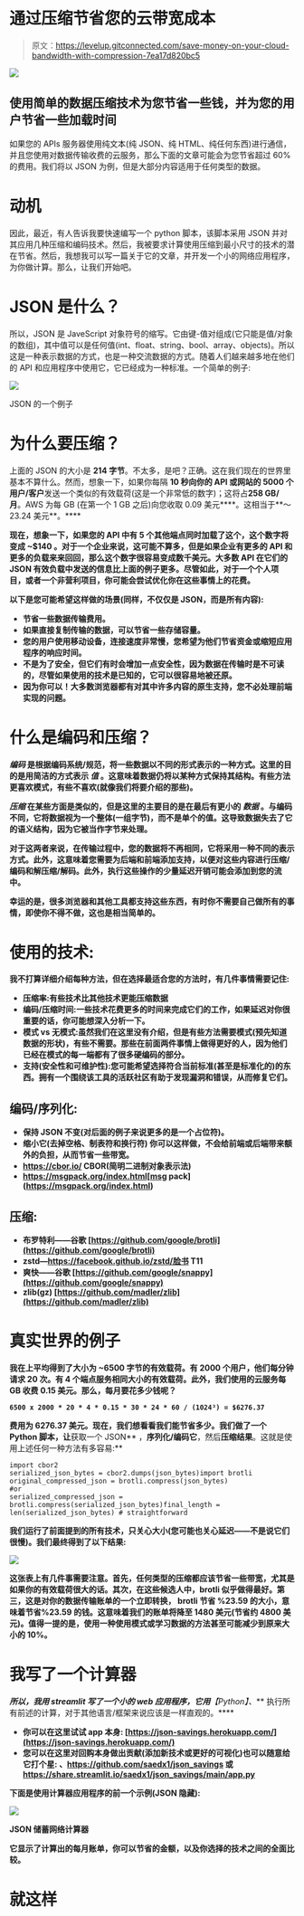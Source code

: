 # 通过压缩节省您的云带宽成本

> 原文：<https://levelup.gitconnected.com/save-money-on-your-cloud-bandwidth-with-compression-7ea17d820bc5>

![](img/87168c9db891a389c92fe1603dae3178.png)

## 使用简单的数据压缩技术为您节省一些钱，并为您的用户节省一些加载时间

如果您的 APIs 服务器使用纯文本(纯 JSON、纯 HTML、纯任何东西)进行通信，并且您使用对数据传输收费的云服务，那么下面的文章可能会为您节省超过 60%的费用。我们将以 JSON 为例，但是大部分内容适用于任何类型的数据。

# 动机

因此，最近，有人告诉我要快速编写一个 python 脚本，该脚本采用 JSON 并对其应用几种压缩和编码技术。然后，我被要求计算使用压缩到最小尺寸的技术的潜在节省。然后，我想我可以写一篇关于它的文章，并开发一个小的网络应用程序，为你做计算。那么，让我们开始吧。

# JSON 是什么？

所以，JSON 是 JaveScript 对象符号的缩写。它由键-值对组成(它只能是值/对象的数组)，其中值可以是任何值(int、float、string、bool、array、objects)。所以这是一种表示数据的方式，也是一种交流数据的方式。随着人们越来越多地在他们的 API 和应用程序中使用它，它已经成为一种标准。一个简单的例子:

![](img/66e88357b08ebb657e6025c2b9368dab.png)

JSON 的一个例子

# 为什么要压缩？

上面的 JSON 的大小是 **214 字节**。不太多，是吧？正确。这在我们现在的世界里基本不算什么。然而，想象一下，如果你每隔 **10 秒向你的 API 或网站的 5000 个用户/客户**发送一个类似的有效载荷(这是一个非常低的数字)；这将占**258 GB/月**。AWS 为每 GB (在第一个 1 GB 之后)向您收取 0.09 美元****。这相当于**～23.24 美元**。****

**现在，想象一下，如果您的 API 中有 5 个其他端点同时加载了这个，这个数字将变成 **~$140** 。对于一个企业来说，这可能不算多，但是如果企业有更多的 API 和更多的负载来来回回，那么这个数字很容易变成数千美元。大多数 API 在它们的 JSON 有效负载中发送的信息比上面的例子更多。尽管如此，对于一个个人项目，或者一个非营利项目，你可能会尝试优化你在这些事情上的花费。**

**以下是您可能希望这样做的场景(同样，不仅仅是 JSON，而是所有内容):**

*   **节省一些数据传输费用。**
*   **如果直接复制传输的数据，可以节省一些存储容量。**
*   **您的用户使用移动设备，连接速度非常慢，您希望为他们节省资金或缩短应用程序的响应时间。**
*   ****不是为了安全**，但它们有时会增加一点安全性，因为数据在传输时是不可读的，尽管如果使用的技术是已知的，它可以很容易地被还原。**
*   **因为你可以！大多数浏览器都有对其中许多内容的原生支持，您不必处理前端实现的问题。**

# **什么是编码和压缩？**

*****编码*** 是根据编码系统/规范，将一些数据以不同的形式表示的一种方式。这里的目的是用简洁的方式表示 ***值*** 。这意味着数据仍将以某种方式保持其结构。有些方法更喜欢模式，有些不喜欢(就像我们将要介绍的那些)。**

*****压缩*** 在某些方面是类似的，但是这里的主要目的是在最后有更小的 ***数据*** 。与编码不同，它将数据视为一个整体(一组字节)，而不是单个的值。这导致数据失去了它的语义结构，因为它被当作字节来处理。**

**对于这两者来说，在传输过程中，您的数据将不再相同，它将采用一种不同的表示方式。此外，这意味着您需要为后端和前端添加支持，以便对这些内容进行压缩/编码和解压缩/解码。此外，执行这些操作的少量延迟开销可能会添加到您的流中。**

**幸运的是，很多浏览器和其他工具都支持这些东西，有时你不需要自己做所有的事情，即使你不得不做，这也是相当简单的。**

# **使用的技术:**

**我不打算详细介绍每种方法，但在选择最适合您的方法时，有几件事情需要记住:**

*   **压缩率:有些技术比其他技术更能压缩数据**
*   **编码/压缩时间:一些技术花费更多的时间来完成它们的工作，如果延迟对你很重要的话，你可能想深入分析一下。**
*   **模式 vs 无模式:虽然我们在这里没有介绍，但是有些方法需要模式(预先知道数据的形状)，有些不需要。那些在前面两件事情上做得更好的人，因为他们已经在模式的每一端都有了很多硬编码的部分。**
*   **支持(安全性和可维护性):您可能希望选择符合当前标准(甚至是标准化的)的东西。拥有一个围绕该工具的活跃社区有助于发现漏洞和错误，从而修复它们。**

## **编码/序列化:**

*   **保持 JSON 不变(对后面的例子来说更多的是一个占位符)。**
*   **缩小它(去掉空格、制表符和换行符)
    你可以这样做，不会给前端或后端带来额外的负担，从而节省一些带宽。**
*   **https://cbor.io/
    CBOR(简明二进制对象表示法)**
*   **https://msgpack.org/index.html[msg pack](https://msgpack.org/index.html)** 

## **压缩:**

*   **布罗特利——谷歌
    [https://github.com/google/brotli](https://github.com/google/brotli)**
*   **zstd—https://facebook.github.io/zstd/脸书
    T11**
*   **爽快——谷歌
    [https://github.com/google/snappy](https://github.com/google/snappy)**
*   **zlib(gz)
    [https://github.com/madler/zlib](https://github.com/madler/zlib)**

# **真实世界的例子**

**我在上平均得到了大小为 **~6500 字节**的有效载荷。有 **2000 个用户**，他们每分钟请求 **20 次**。有 **4 个端点**服务相同大小的有效载荷。此外，我们使用的云服务每 GB 收费 0.15 美元。那么，每月要花多少钱呢？**

**`6500 x 2000 * 20 * 4 * 0.15 * 30 * 24 * 60 / (1024³) = $6276.37`**

**费用为 6276.37 美元。现在，我们想看看我们能节省多少。我们做了一个 Python 脚本，让**获取一个 JSON** ，**序列化/编码它**，然后**压缩结果**。这就是使用上述任何一种方法有多容易:**

```
import cbor2
serialized_json_bytes = cbor2.dumps(json_bytes)import brotli
original_compressed_json = brotli.compress(json_bytes)
#or
serialized_compressed_json = brotli.compress(serialized_json_bytes)final_length = len(serialized_json_bytes) # straightforward
```

**我们运行了前面提到的所有技术，只关心大小(您可能也关心延迟——不是说它们很慢)。我们最终得到了以下结果:**

**![](img/a040dcfb57c17b3fce590b9482caae7d.png)**

**这张表上有几件事需要注意。首先，任何类型的压缩都应该节省一些带宽，尤其是如果你的有效载荷很大的话。其次，在这些候选人中，brotli 似乎做得最好。第三，这是对你的数据传输账单的一个立即转换， **brotli 节省** **%23.59 的大小，意味着节省%23.59 的钱。这意味着我们的账单将降至 1480 美元(节省约 4800 美元)。**值得一提的是，使用一种使用模式或学习数据的方法甚至可能减少到原来大小的 10%**。****

# ****我写了一个计算器****

****所以，我用 ***streamlit*** 写了一个小的 web 应用程序，它用***【Python】、*** 执行所有前述的计算，对于其他语言/框架来说应该是一样直观的。****

*   ****你可以在这里试试 app 本身:
    [https://json-savings.herokuapp.com/](https://json-savings.herokuapp.com/)****
*   ****您可以在这里对回购本身做出贡献(添加新技术或更好的可视化)也可以随意给它打个星:
    、https://github.com/saedx1/json_savings 或 https://share.streamlit.io/saedx1/json_savings/main/app.py****

****下面是使用计算器应用程序的前一个示例(JSON 隐藏):****

****![](img/2eabf67d6ed20c38c57facd1624016bc.png)****

****JSON 储蓄网络计算器****

****它显示了计算出的每月账单，你可以节省的金额，以及你选择的技术之间的全面比较。****

# ****就这样****